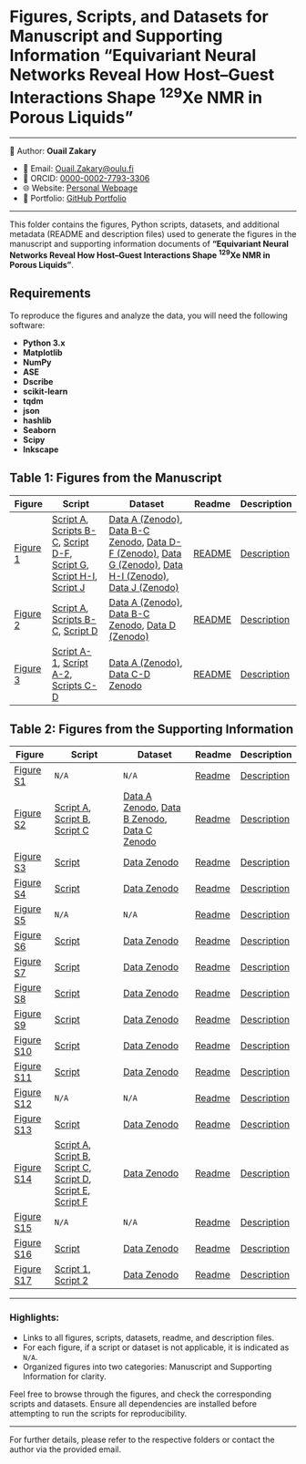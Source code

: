 # Figures, Scripts, and Datasets for Manuscript and Supporting Information “Equivariant Neural Networks Reveal How Host–Guest Interactions Shape <sup>129</sup>Xe NMR in Porous Liquids”

---
📄 Author: **Ouail Zakary**  
- 📧 Email: [Ouail.Zakary@oulu.fi](mailto:Ouail.Zakary@oulu.fi)  
- 🔗 ORCID: [0000-0002-7793-3306](https://orcid.org/0000-0002-7793-3306)  
- 🌐 Website: [Personal Webpage](https://cc.oulu.fi/~nmrwww/members/Ouail_Zakary.html)  
- 📁 Portfolio: [GitHub Portfolio](https://ozakary.github.io/)
---

This folder contains the figures, Python scripts, datasets, and additional metadata (README and description files) used to generate the figures in the manuscript and supporting information documents of **“Equivariant Neural Networks Reveal How Host–Guest Interactions Shape <sup>129</sup>Xe NMR in Porous Liquids”**.

## Requirements

To reproduce the figures and analyze the data, you will need the following software:
- **Python 3.x**
- **Matplotlib**
- **NumPy**
- **ASE**
- **Dscribe**
- **scikit-learn**
- **tqdm**
- **json**
- **hashlib**
- **Seaborn**
- **Scipy**
- **Inkscape**


## Table 1: Figures from the Manuscript

| **Figure** | **Script** | **Dataset** | **Readme** | **Description** |
|--------------|-------------|-------------|-----------------|-----------------|
| [Figure 1](./figure_1.png) | [Script A](../pca_analysis/pca_analysis.py), [Scripts B-C](../t-sne_analysis/tsne_analysis.py), [Script D-F](./code_compare_v3.py), [Script G](../pca_analysis/pca_analysis.py), [Script H-I](../t-sne_analysis/tsne_analysis.py), [Script J](./code_plot_rdf_total_with_inset.py) | [Data A (Zenodo)](./), [Data B-C Zenodo](./), [Data D-F (Zenodo)](./), [Data G (Zenodo)](./), [Data H-I (Zenodo)](./), [Data J (Zenodo)](./) | [README](./figure_1_readme.txt) | [Description](./figure_1_description.txt) |
| [Figure 2](./figure_2.png) | [Script A](../pca_analysis/pca_analysis.py), [Scripts B-C](../t-sne_analysis/tsne_analysis.py), [Script D](./code_plot_sigma_iso.py) | [Data A (Zenodo)](./), [Data B-C Zenodo](./), [Data D (Zenodo)](./) | [README](./figure_2_readme.txt) | [Description](./figure_2_description.txt) |
| [Figure 3](./figure_3.png) | [Script A-1](./code_displacements_advanced_COM_pbc.py), [Script A-2](./code_plot_advanced_vf.py), [Scripts C-D](./code_statistics_all_csv_outputs_multi-cage-approach.py) | [Data A (Zenodo)](./), [Data C-D Zenodo](./) | [README](./figure_3_readme.txt) |  [Description](./figure_3_description.txt) |

## Table 2: Figures from the Supporting Information

| **Figure** | **Script** | **Dataset** | **Readme** | **Description** |
|--------------|-------------|-------------|-----------------|-----------------|
| [Figure S1](./figure_s1.png) | `N/A` | `N/A` | [Readme](./figure_s1_readme.txt) | [Description](./figure_s1_description.txt) |
| [Figure S2](./figure_s2.png) | [Script A](./code_plot_energy.py), [Script B](./code_plot_force.py), [Script C](./code_plot_stress.py) | [Data A Zenodo](./), [Data B Zenodo](./), [Data C Zenodo](./) | [Readme](./figure_s2_readme.txt) | [Description](./figure_s2_description.txt) |
| [Figure S3](./figure_s3.png) | [Script](./code_compare_v3.py) | [Data Zenodo](./) | [Readme](./figure_s3_readme.txt) | [Description](./figure_s3_description.txt) |
| [Figure S4](./figure_s4.png) | [Script](./code_compare_v3.py) | [Data Zenodo](./) | [Readme](./figure_s4_readme.txt) | [Description](./figure_s4_description.txt) |
| [Figure S5](./figure_s5.png) | `N/A` | `N/A` | [Readme](./figure_s5_readme.txt) | [Description](./figure_s5_description.txt) |
| [Figure S6](./figure_s6.png) | [Script](./code_compare_v3.py) | [Data Zenodo](./) | [Readme](./figure_s6_readme.txt) | [Description](./figure_s6_description.txt) |
| [Figure S7](./figure_s7.png) | [Script](./code_compare_v3.py) | [Data Zenodo](./) | [Readme](./figure_s7_readme.txt) | [Description](./figure_s7_description.txt) |
| [Figure S8](./figure_s8.png) | [Script](./code_compare_v3.py) | [Data Zenodo](./) | [Readme](./figure_s8_readme.txt) | [Description](./figure_s8_description.txt) |
| [Figure S9](./figure_s9.png) | [Script](./code_compare_v3.py) | [Data Zenodo](./) | [Readme](./figure_s9_readme.txt) | [Description](./figure_s9_description.txt) |
| [Figure S10](./figure_s10.png) | [Script](./code_compare_v3.py) | [Data Zenodo](./) | [Readme](./figure_s10_readme.txt) | [Description](./figure_s10_description.txt) |
| [Figure S11](./figure_s11.png) | [Script](./code_compare_v3.py) | [Data Zenodo](./) | [Readme](./figure_s11_readme.txt) | [Description](./figure_s11_description.txt) |
| [Figure S12](./figure_s12.png) | `N/A` | `N/A` | [Readme](./figure_s12_readme.txt) | [Description](./figure_s12_description.txt) |
| [Figure S13](./figure_s13.png) | [Script](./code_plot_sigma_iso_training_progress.py) | [Data Zenodo](./) | [Readme](./figure_s13_readme.txt) | [Description](./figure_s13_description.txt) |
| [Figure S14](./figure_s14.png) | [Script A](./code_plot_sigma_xx.py), [Script B](./code_plot_sigma_yy.py), [Script C](./code_plot_sigma_zz.py), [Script D](./code_plot_sigma_xy.py), [Script E](./code_plot_sigma_xz.py), [Script F](./code_plot_sigma_yz.py) | [Data Zenodo](./) | [Readme](./figure_s14_readme.txt) | [Description](./figure_s14_description.txt) |
| [Figure S15](./figure_s15.png) | `N/A` | `N/A` | [Readme](./figure_s15_readme.txt) | [Description](./figure_s15_description.txt) |
| [Figure S16](./figure_s16.png) | [Script](./code_plot_statistics_v2.py) | [Data Zenodo](./) | [Readme](./figure_s16_readme.txt) | [Description](./figure_s16_description.txt) |
| [Figure S17](./figure_s17.png) | [Script 1](./code_displacements_advanced_COM_pbc.py), [Script 2](./code_plot_advanced_vf.py) | [Data Zenodo](./) | [Readme](./figure_s17_readme.txt) | [Description](./figure_s17_description.txt) |

---

### Highlights:
- Links to all figures, scripts, datasets, readme, and description files.
- For each figure, if a script or dataset is not applicable, it is indicated as `N/A`.
- Organized figures into two categories: Manuscript and Supporting Information for clarity.

Feel free to browse through the figures, and check the corresponding scripts and datasets. Ensure all dependencies are installed before attempting to run the scripts for reproducibility.

---

For further details, please refer to the respective folders or contact the author via the provided email.
